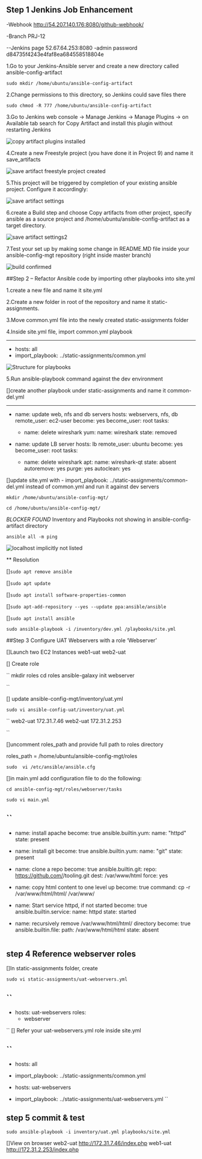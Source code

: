 ## Step 1 Jenkins Job Enhancement

-Webhook
http://54.207.140.176:8080/github-webhook/

-Branch
PRJ-12

--Jenkins page 52.67.64.253:8080 -admin password d84735f4243e4faf8ea684558518804e

1.Go to your Jenkins-Ansible server and create a new directory called ansible-config-artifact

`sudo mkdir /home/ubuntu/ansible-config-artifact`

2.Change permissions to this directory, so Jenkins could save files there 

`sudo chmod -R 777 /home/ubuntu/ansible-config-artifact`

3.Go to Jenkins web console -> Manage Jenkins -> Manage Plugins -> on Available tab search for Copy Artifact and install this plugin without restarting Jenkins

![copy artifact plugins installed](/Images/copy-artifact.png)

4.Create a new Freestyle project (you have done it in Project 9) and name it save_artifacts

![save artifact freestyle project created](/Images/save-artifact.png)

5.This project will be triggered by completion of your existing ansible project. Configure it accordingly:

![save artifact settings](/Images/save-artifact-setting1.png)

6.create a Build step and choose Copy artifacts from other project, specify ansible as a source project and /home/ubuntu/ansible-config-artifact as a target directory.

![save artifact settings2](/Images/save-artifact-setting2.png)

7.Test your set up by making some change in README.MD file inside your ansible-config-mgt repository (right inside master branch)

![build confirmed](/Images/build.png)

##Step 2 – Refactor Ansible code by importing other playbooks into site.yml

1.create a new file and name it site.yml

2.Create a new folder in root of the repository and name it static-assignments.

3.Move common.yml file into the newly created static-assignments folder

4.Inside site.yml file, import common.yml playbook

---
- hosts: all
- import_playbook: ../static-assignments/common.yml

![Structure for playbooks](/Images/playbooks.png)

5.Run ansible-playbook command against the dev environment

[]create another playbook under static-assignments and name it common-del.yml

---
- name: update web, nfs and db servers
  hosts: webservers, nfs, db
  remote_user: ec2-user
  become: yes
  become_user: root
  tasks:
  - name: delete wireshark
    yum:
      name: wireshark
      state: removed

- name: update LB server
  hosts: lb
  remote_user: ubuntu
  become: yes
  become_user: root
  tasks:
  - name: delete wireshark
    apt:
      name: wireshark-qt
      state: absent
      autoremove: yes
      purge: yes
      autoclean: yes

[]update site.yml with - import_playbook: ../static-assignments/common-del.yml instead of common.yml and run it against dev servers

`mkdir /home/ubuntu/ansible-config-mgt/` 

`cd /home/ubuntu/ansible-config-mgt/`

*BLOCKER FOUND*
Inventory and Playbooks not showing in ansible-config-artifact directory

`ansible all -m ping`

![localhost implicitly not listed](/Images/blocker.png)

** Resolution

[]`sudo apt remove ansible`

[]`sudo apt update`

[]`sudo apt install software-properties-common`

[]`sudo apt-add-repository --yes --update ppa:ansible/ansible`

[]`sudo apt install ansible`


`sudo ansible-playbook -i /inventory/dev.yml /playbooks/site.yml`

##Step 3 Configure UAT Webservers with a role ‘Webserver’

[]Launch two EC2 Instances
web1-uat
web2-uat

[] Create role

``
mkdir roles
cd roles
ansible-galaxy init webserver

``

[] update ansible-config-mgt/inventory/uat.yml

`sudo vi ansible-config-uat/inventory/uat.yml`

``
web2-uat 172.31.7.46
web2-uat 172.31.2.253

``

[]uncomment roles_path and provide full path to roles directory 

roles_path    = /home/ubuntu/ansible-config-mgt/roles

`sudo  vi /etc/ansible/ansible.cfg`

[]in main.yml add configuration file to do the following:

`cd ansible-config-mgt/roles/webserver/tasks`

`sudo vi main.yml`

`` 
---
- name: install apache
  become: true
  ansible.builtin.yum:
    name: "httpd"
    state: present

- name: install git
  become: true
  ansible.builtin.yum:
    name: "git"
    state: present

- name: clone a repo
  become: true
  ansible.builtin.git:
    repo: https://github.com/<your-name>/tooling.git
    dest: /var/www/html
    force: yes

- name: copy html content to one level up
  become: true
  command: cp -r /var/www/html/html/ /var/www/

- name: Start service httpd, if not started
  become: true
  ansible.builtin.service:
    name: httpd
    state: started

- name: recursively remove /var/www/html/html/ directory
  become: true
  ansible.builtin.file:
    path: /var/www/html/html
    state: absent
    
    ```

## step 4 Reference webserver roles

[]In static-assignments folder, create

`sudo vi static-assignments/uat-webservers.yml`

``
---
- hosts: uat-webservers
  roles:
     - webserver

`` 
[] Refer your uat-webservers.yml role inside site.yml

``
---
- hosts: all
- import_playbook: ../static-assignments/common.yml

- hosts: uat-webservers
- import_playbook: ../static-assignments/uat-webservers.yml
``

## step 5 commit & test

`sudo ansible-playbook -i inventory/uat.yml playbooks/site.yml`

[]View on browser
web2-uat http://172.31.7.46/index.php
web1-uat http://172.31.2.253/index.php
